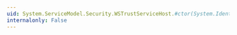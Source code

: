 ```yaml
---
uid: System.ServiceModel.Security.WSTrustServiceHost.#ctor(System.IdentityModel.Configuration.SecurityTokenServiceConfiguration,System.Uri[])
internalonly: False
---
```

